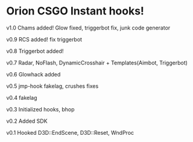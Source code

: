 # Orion CSGO Instant hooks!

v1.0 Chams added! Glow fixed, triggerbot fix, junk code generator

v0.9 RCS added! fix triggerbot

v0.8 Triggerbot added!

v0.7 Radar, NoFlash, DynamicCrosshair + Templates(Aimbot, Triggerbot)

v0.6 Glowhack added

v0.5 jmp-hook fakelag, crushes fixes

v0.4 fakelag

v0.3 Initialized hooks, bhop

v0.2 Added SDK

v0.1 Hooked D3D::EndScene, D3D::Reset, WndProc